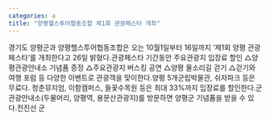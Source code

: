 ```yaml
---
categories: a
title: "양평헬스투어협동조합 제1회 관광페스타 개최"
---
```

경기도 양평군과 양평헬스투어협동조합은 오는 10월1일부터 16일까지 &lsquo;제1회 양평 관광페스타&rsquo;를 개최한다고 26일 밝혔다.관광페스타 기간동안 주요관광지 입장료 할인 △양평관광안내소 기념품 증정 △주요관광지 버스킹 공연 △양평 물소리길 걷기 △걷기와 여행 포럼 등 다양한 이벤트로 관광객을 맞이한다.양평 5개군립박물관, 쉬자파크 등은 무료다. 청춘뮤지엄, 이함캠퍼스, 들꽃수목원 등은 최대 33%까지 입장료를 할인한다.군 관광안내소(두물머리, 양평역, 용문산관광지)를 방문하면 양평군 기념품을 받을 수 있다.전진선 군